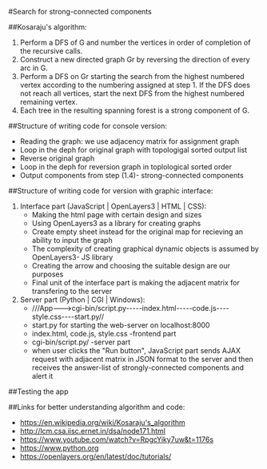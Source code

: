 #Search for strong-connected components

##Kosaraju's algorithm:
1. Perform a DFS of G and number the vertices in order of completion of the recursive calls.
2. Construct a new directed graph Gr by reversing the direction of every arc in G.
3. Perform a DFS on Gr starting the search from the highest numbered vertex according to the numbering assigned at step 1. If the DFS does not reach all vertices, start the next DFS from the highest numbered remaining vertex.
4. Each tree in the resulting spanning forest is a strong component of G.

##Structure of writing code for console version:
 * Reading the graph: we use adjacency matrix for assignment graph  
 * Loop in the deph for original graph with topologigal sorted output list
 * Reverse original graph
 * Loop in the deph for reversion graph in toplological sorted order
 * Output components from step (1.4)- strong-connected components  

##Structure of writing code for version with graphic interface:
 1. Interface part (JavaScript | OpenLayers3 | HTML | CSS):
    * Making the html page with certain design and sizes
    * Using OpenLayers3 as a library for creating graphs 
    * Create empty sheet instead for the original map for recieving an ability to input the graph  
    * The complexity of creating graphical dynamic objects is assumed by OpenLayers3- JS library 
    * Creating the arrow and choosing the suitable design are our purposes 
    * Final unit of the interface part is making the adjacent matrix for transfering to the server
  2. Server part (Python | CGI | Windows):
     * ///App--->cgi-bin/script.py-----index.html-----code.js----style.css----start.py//  
     * start.py for starting the web-server on localhost:8000
     * index.html, code.js, style.css -frontend part
     * cgi-bin/script.py/ -server part
     * when user clicks the "Run button", JavaScript part sends AJAX request with adjacent matrix in JSON format to the server and then receives the answer-list of strongly-connected components and alert it 
  
  
##Testing the app   
    
##Links for better understanding algorithm and code:
  * https://en.wikipedia.org/wiki/Kosaraju's_algorithm
  * http://lcm.csa.iisc.ernet.in/dsa/node171.html
  * https://www.youtube.com/watch?v=RpgcYiky7uw&t=1176s
  * https://www.python.org
  * https://openlayers.org/en/latest/doc/tutorials/
